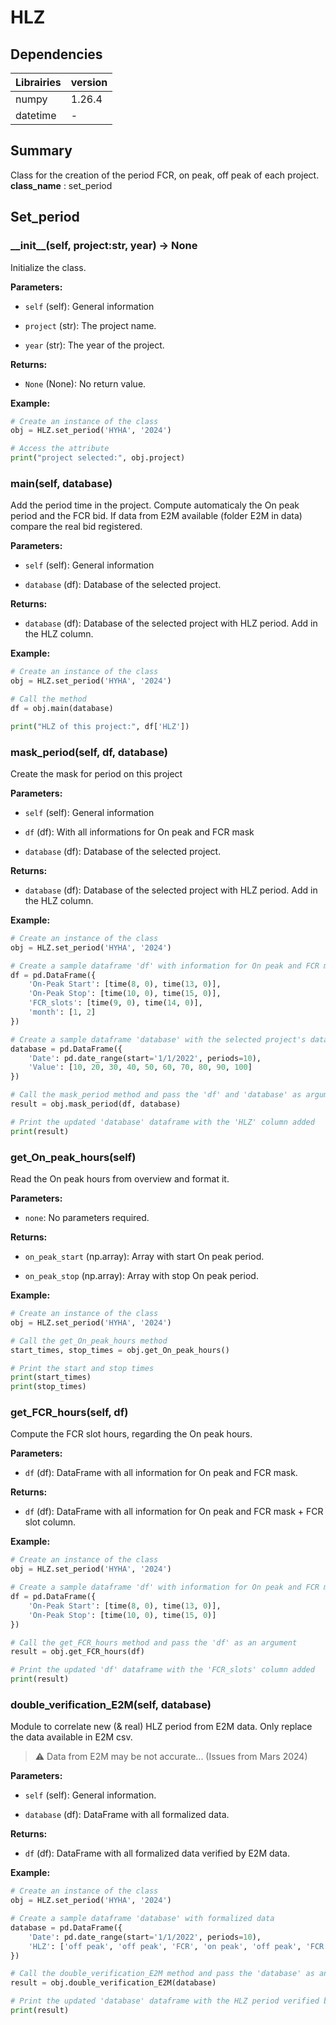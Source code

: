 # HLZ
## Dependencies
|Librairies | version|
|-----------|--------|
|numpy| 1.26.4 |
|datetime | - |

## Summary
Class for the creation of the period FCR, on peak, off peak of each project.<br/>
**class_name** : set_period

## Set_period
### \_\_init\_\_(self, project:str, year) -> None
Initialize the class.

**Parameters:**

- `self` (self): General information

- ``project`` (str): The project name.
            
- ``year`` (str): The year of the project.

**Returns:**

- `None` (None):
    No return value.

**Example:**
```python
# Create an instance of the class
obj = HLZ.set_period('HYHA', '2024')

# Access the attribute
print("project selected:", obj.project)
```
### main(self, database)
Add the period time in the project. Compute automaticaly the On peak period and the FCR bid. If data from E2M available (folder E2M in data) compare the real bid registered. 

**Parameters:**

- `self` (self): General information

- ``database`` (df): Database of the selected project.

**Returns:**

- ``database`` (df): Database of the selected project with HLZ period. Add in the HLZ column.

**Example:**
```python
# Create an instance of the class
obj = HLZ.set_period('HYHA', '2024')

# Call the method
df = obj.main(database)

print("HLZ of this project:", df['HLZ'])
```

### mask_period(self, df, database)
Create the mask for period on this project

**Parameters:**

- `self` (self): General information

- ``df`` (df): With all informations for On peak and FCR mask

- ``database`` (df): Database of the selected project.

**Returns:**

- ``database`` (df): Database of the selected project with HLZ period. Add in the HLZ column.

**Example:**
```python
# Create an instance of the class
obj = HLZ.set_period('HYHA', '2024')

# Create a sample dataframe 'df' with information for On peak and FCR mask
df = pd.DataFrame({
    'On-Peak Start': [time(8, 0), time(13, 0)],
    'On-Peak Stop': [time(10, 0), time(15, 0)],
    'FCR_slots': [time(9, 0), time(14, 0)],
    'month': [1, 2]
})

# Create a sample dataframe 'database' with the selected project's database
database = pd.DataFrame({
    'Date': pd.date_range(start='1/1/2022', periods=10),
    'Value': [10, 20, 30, 40, 50, 60, 70, 80, 90, 100]
})

# Call the mask_period method and pass the 'df' and 'database' as arguments
result = obj.mask_period(df, database)

# Print the updated 'database' dataframe with the 'HLZ' column added
print(result)
```

### get_On_peak_hours(self)
Read the On peak hours from overview and format it.

**Parameters:**

- `none`: No parameters required.

**Returns:**

- `on_peak_start` (np.array): Array with start On peak period.

- `on_peak_stop` (np.array): Array with stop On peak period.

**Example:**
```python
# Create an instance of the class
obj = HLZ.set_period('HYHA', '2024')

# Call the get_On_peak_hours method
start_times, stop_times = obj.get_On_peak_hours()

# Print the start and stop times
print(start_times)
print(stop_times)
```

### get_FCR_hours(self, df)
Compute the FCR slot hours, regarding the On peak hours.

**Parameters:**

- `df` (df): DataFrame with all information for On peak and FCR mask.

**Returns:**

- `df` (df): DataFrame with all information for On peak and FCR mask + FCR slot column.

**Example:**
```python
# Create an instance of the class
obj = HLZ.set_period('HYHA', '2024')

# Create a sample dataframe 'df' with information for On peak and FCR mask
df = pd.DataFrame({
    'On-Peak Start': [time(8, 0), time(13, 0)],
    'On-Peak Stop': [time(10, 0), time(15, 0)]
})

# Call the get_FCR_hours method and pass the 'df' as an argument
result = obj.get_FCR_hours(df)

# Print the updated 'df' dataframe with the 'FCR_slots' column added
print(result)
```

### double_verification_E2M(self, database)
Module to correlate new (& real) HLZ period from E2M data. Only replace the data available in E2M csv.<br>

> ⚠️ Data from E2M may be not accurate... (Issues from Mars 2024)

**Parameters:**

- `self` (self): General information.

- `database` (df): DataFrame with all formalized data.

**Returns:**

- `df` (df): DataFrame with all formalized data verified by E2M data.

**Example:**
```python
# Create an instance of the class
obj = HLZ.set_period('HYHA', '2024')

# Create a sample dataframe 'database' with formalized data
database = pd.DataFrame({
    'Date': pd.date_range(start='1/1/2022', periods=10),
    'HLZ': ['off peak', 'off peak', 'FCR', 'on peak', 'off peak', 'FCR', 'on peak', 'off peak', 'on peak', 'FCR']
})

# Call the double_verification_E2M method and pass the 'database' as an argument
result = obj.double_verification_E2M(database)

# Print the updated 'database' dataframe with the HLZ period verified by E2M data
print(result)
```